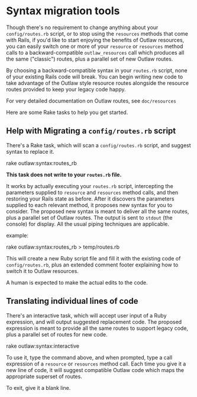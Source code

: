 # Syntax migration tools

Though there's no requirement to change anything about your `config/routes.rb`
script, or to stop using the `resources` methods that come with Rails, if
you'd like to start enjoying the benefits of Outlaw resources, you can easily
switch one or more of your `resource` or `resources` method calls to a
backward-compatible `outlaw_resources` call which produces all the same
("classic") routes, plus a parallel set of new Outlaw routes.

By choosing a backward-compatible syntax in your `routes.rb` script, none of
your existing Rails code will break. You can begin writing new code to take
advantage of the Outlaw style resource routes alongside the resource routes
provided to keep your legacy code happy.

For very detailed documentation on Outlaw routes, see `doc/resources`

Here are some Rake tasks to help you get started.

## Help with Migrating a `config/routes.rb` script

There's a Rake task, which will scan a `config/routes.rb` script, and suggest syntax
to replace it.

  rake outlaw:syntax:routes_rb

**This task does not write to your `routes.rb` file.**

It works by actually executing your `routes.rb` script, intercepting the parameters
supplied to `resource` and `resources` method calls, and then restoring your Rails
state as before. After it discovers the parameters supplied to each relevant method,
it proposes new syntax for you to consider. The proposed new syntax is meant to
deliver all the same routes, plus a parallel set of Outlaw routes. The output is
sent to `stdout` (the console) for display. All the usual piping techniques are
applicable.

example:

  rake outlaw:syntax:routes_rb > temp/routes.rb

This will create a new Ruby script file and fill it with the existing code of
`config/routes.rb`, plus an extended comment footer explaining how to switch it to
Outlaw resources.

A human is expected to make the actual edits to the code.

## Translating individual lines of code

There's an interactive task, which will accept user input of a Ruby expression, and
will output suggested replacement code. The proposed expression is meant to provide all
the same routes to support legacy code, plus a parallel set of routes for new code.

  rake outlaw:syntax:interactive

To use it, type the command above, and when prompted, type a call expression of a
`resource` or `resources` method call. Each time you give it a new line of code, it
will suggest compatible Outlaw code which maps the appropriate superset of routes.

To exit, give it a blank line.
